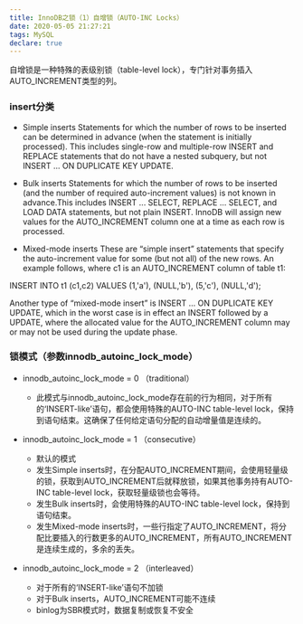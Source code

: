 ```yaml
---
title: InnoDB之锁（1）自增锁（AUTO-INC Locks）
date: 2020-05-05 21:27:21
tags: MySQL
declare: true
---
```

自增锁是一种特殊的表级别锁（table-level lock），专门针对事务插入AUTO_INCREMENT类型的列。

### insert分类
+ Simple inserts
Statements for which the number of rows to be inserted can be determined in advance (when the statement is initially processed). This includes single-row and multiple-row INSERT and REPLACE statements that do not have a nested subquery, but not INSERT ... ON DUPLICATE KEY UPDATE.

+ Bulk inserts
Statements for which the number of rows to be inserted (and the number of required auto-increment values) is not known in advance.This includes INSERT ... SELECT, REPLACE ... SELECT, and LOAD DATA statements, but not plain INSERT. InnoDB will assign new values for the AUTO_INCREMENT column one at a time as each row is processed.

+ Mixed-mode inserts
These are “simple insert” statements that specify the auto-increment value for some (but not all) of the new rows. An example follows, where c1 is an AUTO_INCREMENT column of table t1:

INSERT INTO t1 (c1,c2) VALUES (1,'a'), (NULL,'b'), (5,'c'), (NULL,'d');

Another type of “mixed-mode insert” is INSERT ... ON DUPLICATE KEY UPDATE, which in the worst case is in effect an INSERT followed by a UPDATE, where the allocated value for the AUTO_INCREMENT column may or may not be used during the update phase.

### 锁模式（参数innodb_autoinc_lock_mode）
+ innodb_autoinc_lock_mode = 0 （traditional）
    + 此模式与innodb_autoinc_lock_mode存在前的行为相同，对于所有的‘INSERT-like’语句，都会使用特殊的AUTO-INC table-level lock，保持到语句结束。这确保了任何给定语句分配的自动增量值是连续的。

+ innodb_autoinc_lock_mode = 1 （consecutive）
    + 默认的模式
    + 发生Simple inserts时，在分配AUTO_INCREMENT期间，会使用轻量级的锁，获取到AUTO_INCREMENT后就释放锁，如果其他事务持有AUTO-INC table-level lock，获取轻量级锁也会等待。
    + 发生Bulk inserts时，会使用特殊的AUTO-INC table-level lock，保持到语句结束。
    + 发生Mixed-mode inserts时，一些行指定了AUTO_INCREMENT，将分配比要插入的行数更多的AUTO_INCREMENT，所有AUTO_INCREMENT是连续生成的，多余的丢失。

+ innodb_autoinc_lock_mode = 2 （interleaved）
    + 对于所有的‘INSERT-like’语句不加锁
    + 对于Bulk inserts，AUTO_INCREMENT可能不连续
    + binlog为SBR模式时，数据复制或恢复不安全





